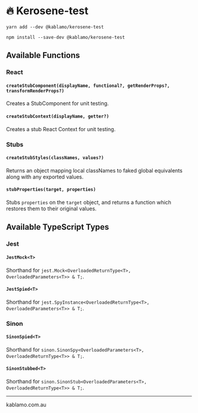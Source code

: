 # 🔥 Kerosene-test

```
yarn add --dev @kablamo/kerosene-test

npm install --save-dev @kablamo/kerosene-test
```

## Available Functions

### React

#### `createStubComponent(displayName, functional?, getRenderProps?, transformRenderProps?)`

Creates a StubComponent for unit testing.

#### `createStubContext(displayName, getter?)`

Creates a stub React Context for unit testing.

### Stubs

#### `createStubStyles(classNames, values?)`

Returns an object mapping local classNames to faked global equivalents along with any exported values.

#### `stubProperties(target, properties)`

Stubs `properties` on the `target` object, and returns a function which restores them to their original values.

## Available TypeScript Types

### Jest

#### `JestMock<T>`

Shorthand for `jest.Mock<OverloadedReturnType<T>, OverloadedParameters<T>> & T;`.

#### `JestSpied<T>`

Shorthand for `jest.SpyInstance<OverloadedReturnType<T>, OverloadedParameters<T>> & T;`.

### Sinon

#### `SinonSpied<T>`

Shorthand for `sinon.SinonSpy<OverloadedParameters<T>, OverloadedReturnType<T>> & T;`.

#### `SinonStubbed<T>`

Shorthand for `sinon.SinonStub<OverloadedParameters<T>, OverloadedReturnType<T>> & T;`.

---

kablamo.com.au
